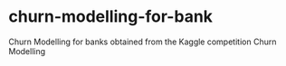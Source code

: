 # churn-modelling-for-bank
Churn Modelling for banks obtained from the Kaggle competition Churn Modelling
